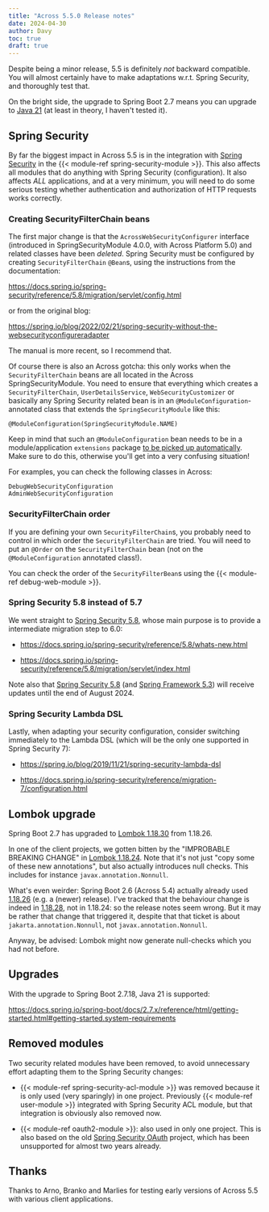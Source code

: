 ```yaml
---
title: "Across 5.5.0 Release notes"
date: 2024-04-30
author: Davy
toc: true
draft: true
---
```


Despite being a minor release, 5.5 is definitely *not* backward
compatible. You will almost certainly have to make adaptations
w.r.t. Spring Security, and thoroughly test that.

On the bright side, the upgrade to Spring Boot 2.7 means you can
upgrade to [Java
21](https://blogs.oracle.com/java/post/the-arrival-of-java-21) (at
least in theory, I haven't tested it).


<!--more-->

## Spring Security

By far the biggest impact in Across 5.5 is in the integration with
[Spring Security](https://spring.io/projects/spring-security) in the
{{< module-ref spring-security-module >}}. This also affects all
modules that do anything with Spring Security (configuration). It also
affects *ALL* applications, and at a very minimum, you will need to do
some serious testing whether authentication and authorization of HTTP
requests works correctly.


### Creating SecurityFilterChain beans

The first major change is that the `AcrossWebSecurityConfigurer`
interface (introduced in SpringSecurityModule 4.0.0, with Across
Platform 5.0) and related classes have been *deleted*. Spring Security
must be configured by creating `SecurityFilterChain` `@Bean`s, using
the instructions from the documentation:

https://docs.spring.io/spring-security/reference/5.8/migration/servlet/config.html

or from the original blog:

https://spring.io/blog/2022/02/21/spring-security-without-the-websecurityconfigureradapter

The manual is more recent, so I recommend that.

Of course there is also an Across gotcha: this only works when the
`SecurityFilterChain` beans are all located in the Across
SpringSecurityModule. You need to ensure that everything which creates
a `SecurityFilterChain`, `UserDetailsService`, `WebSecurityCustomizer`
or basically any Spring Security related bean is in an
`@ModuleConfiguration`-annotated class that extends the `SpringSecurityModule` like this:

	@ModuleConfiguration(SpringSecurityModule.NAME)

Keep in mind that such an `@ModuleConfiguration` bean needs to be in a
module/application `extensions` package [to be picked up
automatically](https://foreach-across.github.io/ref-docs-5/across/developing-applications/extend-module-configuration.html#_module_extensions_with_moduleconfiguration). Make
sure to do this, otherwise you'll get into a very confusing situation!

For examples, you can check the following classes in Across:

	DebugWebSecurityConfiguration
	AdminWebSecurityConfiguration


### SecurityFilterChain order

If you are defining your own `SecurityFilterChain`s, you probably need
to control in which order the `SecurityFilterChain` are tried. You
will need to put an `@Order` on the `SecurityFilterChain` bean (not on
the `@ModuleConfiguration` annotated class!).

You can check the order of the `SecurityFilterBean`s using the {{<
module-ref debug-web-module >}}.


### Spring Security 5.8 instead of 5.7

We went straight to [Spring Security
5.8](https://spring.io/blog/2022/11/21/spring-security-5-8-and-6-0-are-now-ga),
whose main purpose is to provide a intermediate migration step to 6.0:

- https://docs.spring.io/spring-security/reference/5.8/whats-new.html

- https://docs.spring.io/spring-security/reference/5.8/migration/servlet/index.html

Note also that [Spring Security
5.8](https://spring.io/projects/spring-security#support) (and [Spring
Framework 5.3](https://spring.io/projects/spring-framework#support))
will receive updates until the end of August 2024.


### Spring Security Lambda DSL

Lastly, when adapting your security configuration, consider switching
immediately to the Lambda DSL (which will be the only one supported in
Spring Security 7):

- https://spring.io/blog/2019/11/21/spring-security-lambda-dsl

- https://docs.spring.io/spring-security/reference/migration-7/configuration.html


## Lombok upgrade

Spring Boot 2.7 has upgraded to [Lombok
1.18.30](https://github.com/projectlombok/lombok/blob/master/doc/changelog.markdown#v11830-september-20th-2023)
from 1.18.26.

In one of the client projects, we gotten bitten by the "IMPROBABLE
BREAKING CHANGE" in [Lombok
1.18.24](https://github.com/projectlombok/lombok/blob/master/doc/changelog.markdown#v11824-april-18th-2022). Note
that it's not just "copy some of these new annotations", but also
actually introduces null checks. This includes for instance
`javax.annotation.Nonnull`.

What's even weirder: Spring Boot 2.6 (Across 5.4) actually already
used
[1.18.26](https://github.com/projectlombok/lombok/blob/master/doc/changelog.markdown#v11826-feb-3rd-2023)
(e.g. a (newer) release). I've tracked that the behaviour change is
indeed in
[1.18.28](https://github.com/projectlombok/lombok/blob/master/doc/changelog.markdown#v11828-may-24th-2023),
not in 1.18.24: so the release notes seem wrong. But it may be rather
that change that triggered it, despite that that ticket is about
`jakarta.annotation.Nonnull`, not `javax.annotation.Nonnull`.

Anyway, be advised: Lombok might now generate null-checks which you
had not before.


## Upgrades

With the upgrade to Spring Boot 2.7.18, Java 21 is supported:

https://docs.spring.io/spring-boot/docs/2.7.x/reference/html/getting-started.html#getting-started.system-requirements



## Removed modules

Two security related modules have been removed, to avoid unnecessary
effort adapting them to the Spring Security changes:

- {{< module-ref spring-security-acl-module >}} was removed because it
  is only used (very sparingly) in one project. Previously {{<
  module-ref user-module >}} integrated with Spring Security ACL
  module, but that integration is obviously also removed now.

- {{< module-ref oauth2-module >}}: also used in only one
  project. This is also based on the old [Spring Security
  OAuth](https://spring.io/projects/spring-security-oauth#learn)
  project, which has been unsupported for almost two years already.


## Thanks

Thanks to Arno, Branko and Marlies for testing early versions of
Across 5.5 with various client applications.
